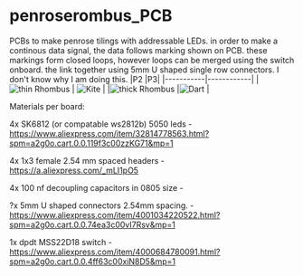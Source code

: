 # penroserombus_PCB
PCBs to make penrose tilings with addressable LEDs. in order to make a continous data signal, the data follows marking shown on PCB. these markings form closed loops, however loops can be merged using the switch onboard. the link together using 5mm U shaped single row connectors. I don't know why I am doing this.
|P2 |P3|
|-----------|------------|
| ![thin Rhombus](https://github.com/toastedice/penroserombus_PCB/blob/main/Images/thin_rombus_3drender.jpg) | ![Kite](https://github.com/toastedice/penroserombus_PCB/blob/main/Images/penrosekite_3drender.jpg) |
|![thick Rhombus](https://github.com/toastedice/penroserombus_PCB/blob/main/Images/thick_rombus_3drender.jpg)
|![Dart](https://github.com/toastedice/penroserombus_PCB/blob/main/Images/penrosedart_3drender.jpg)
|

Materials per board:

4x SK6812 (or compatable ws2812b) 5050 leds - https://www.aliexpress.com/item/32814778563.html?spm=a2g0o.cart.0.0.119f3c00zzKG71&mp=1

4x 1x3 female 2.54 mm spaced headers - https://a.aliexpress.com/_mLI1pO5

4x 100 nf decoupling capacitors in 0805 size - 

?x 5mm U shaped connectors 2.54mm spacing. - https://www.aliexpress.com/item/4001034220522.html?spm=a2g0o.cart.0.0.74ea3c00vI7Rsv&mp=1

1x dpdt MSS22D18 switch - https://www.aliexpress.com/item/4000684780091.html?spm=a2g0o.cart.0.0.4ff63c00xiN8D5&mp=1
